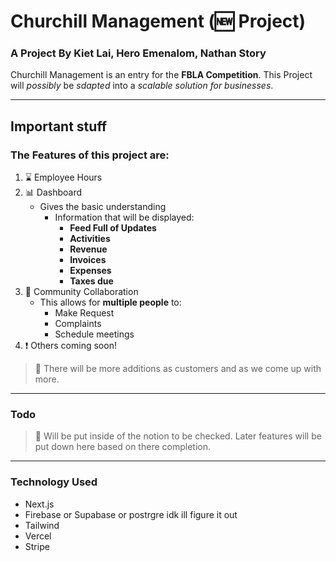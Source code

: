 # Churchill Management (:new: Project)
### A Project By Kiet Lai, Hero Emenalom, Nathan Story
Churchill Management is an entry for the **FBLA Competition**. This Project will *possibly* be *sdapted* into a *scalable solution for businesses*.

---

## Important stuff
### The Features of this project are:
1. :hourglass: Employee Hours
2. :bar_chart: Dashboard
   - Gives the basic understanding
     - Information that will be displayed:
       - **Feed Full of Updates**
       - **Activities**
       - **Revenue**
       - **Invoices**
       - **Expenses**
       - **Taxes due**
3. :e-mail: Community Collaboration
   - This allows for **multiple people** to: 
     - Make Request
     - Complaints
     - Schedule meetings
4. :heavy_exclamation_mark: Others coming soon!
> :mega: There will be more additions as customers and as we come up with more. 
---
### Todo
> :mega: Will be put inside of the notion to be checked.
Later features will be put down here based on there completion.
---
### Technology Used
- Next.js
- Firebase or Supabase or postrgre idk ill figure it out
- Tailwind
- Vercel
- Stripe
